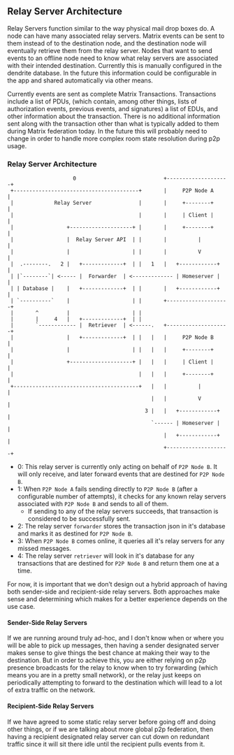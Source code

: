 ## Relay Server Architecture

Relay Servers function similar to the way physical mail drop boxes do. 
A node can have many associated relay servers. Matrix events can be sent to them instead of to the destination node, and the destination node will eventually retrieve them from the relay server. 
Nodes that want to send events to an offline node need to know what relay servers are associated with their intended destination. 
Currently this is manually configured in the dendrite database. In the future this information could be configurable in the app and shared automatically via other means.

Currently events are sent as complete Matrix Transactions. 
Transactions include a list of PDUs, (which contain, among other things, lists of authorization events, previous events, and signatures) a list of EDUs, and other information about the transaction. 
There is no additional information sent along with the transaction other than what is typically added to them during Matrix federation today. 
In the future this will probably need to change in order to handle more complex room state resolution during p2p usage.

### Relay Server Architecture

```
                     0                            +--------------------+
 +----------------------------------------+       |     P2P Node A     |
 |             Relay Server               |       |     +--------+     |
 |                                        |       |     | Client |     |
 |                 +--------------------+ |       |     +--------+     |
 |                 |  Relay Server API  | |       |          |         |
 |                 |                    | |       |          V         |
 |  .--------.   2 |   +-------------+  | |   1   |   +------------+   |
 | |`--------`| <----- |  Forwarder  | <------------- | Homeserver |   |
 | | Database |    |   +-------------+  | |       |   +------------+   |
 | `----------`    |                    | |       +--------------------+
 |       ^         |                    | |       
 |       |     4   |   +-------------+  | |  
 |       `------------ |  Retriever  | <------.   +--------------------+
 |                 |   +-------------+  | |   |   |     P2P Node B     |
 |                 |                    | |   |   |     +--------+     |
 |                 +--------------------+ |   |   |     | Client |     |
 |                                        |   |   |     +--------+     |
 +----------------------------------------+   |   |          |         |
                                              |   |          V         |
                                            3 |   |   +------------+   |
                                              `------ | Homeserver |   |
                                                  |   +------------+   |
                                                  +--------------------+
```

-   0: This relay server is currently only acting on behalf of `P2P Node B`. It will only receive, and later forward events that are destined for `P2P Node B`.
-   1: When `P2P Node A` fails sending directly to `P2P Node B` (after a configurable number of attempts), it checks for any known relay servers associated with `P2P Node B` and sends to all of them.
    - If sending to any of the relay servers succeeds, that transaction is considered to be successfully sent.      
-   2: The relay server `forwarder` stores the transaction json in it's database and marks it as destined for `P2P Node B`.
-   3: When `P2P Node B` comes online, it queries all it's relay servers for any missed messages.
-   4: The relay server `retriever` will look in it's database for any transactions that are destined for `P2P Node B` and return them one at a time.

For now, it is important that we don’t design out a hybrid approach of having both sender-side and recipient-side relay servers. 
Both approaches make sense and determining which makes for a better experience depends on the use case.

#### Sender-Side Relay Servers

If we are running around truly ad-hoc, and I don't know when or where you will be able to pick up messages, then having a sender designated server makes sense to give things the best chance at making their way to the destination. 
But in order to achieve this, you are either relying on p2p presence broadcasts for the relay to know when to try forwarding (which means you are in a pretty small network), or the relay just keeps on periodically attempting to forward to the destination which will lead to a lot of extra traffic on the network.

#### Recipient-Side Relay Servers

If we have agreed to some static relay server before going off and doing other things, or if we are talking about more global p2p federation, then having a recipient designated relay server can cut down on redundant traffic since it will sit there idle until the recipient pulls events from it.
